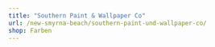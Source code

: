 ```yaml
---
title: "Southern Paint & Wallpaper Co"
url: /new-smyrna-beach/southern-paint-und-wallpaper-co/
shop: Farben
---
```


